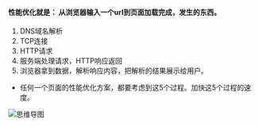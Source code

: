 #### 性能优化就是： 从浏览器输入一个url到页面加载完成，发生的东西。

1. DNS域名解析
2. TCP连接
3. HTTP请求
4. 服务端处理请求，HTTP响应返回
5. 浏览器拿到数据，解析响应内容，把解析的结果展示给用户。

- 任何一个页面的性能优化方案，都要考虑到这5个过程。加快这5个过程的速度。

![思维导图](https://user-gold-cdn.xitu.io/2018/10/23/1669f5358f63c0f8?imageView2/0/w/1280/h/960/format/webp/ignore-error/1)
